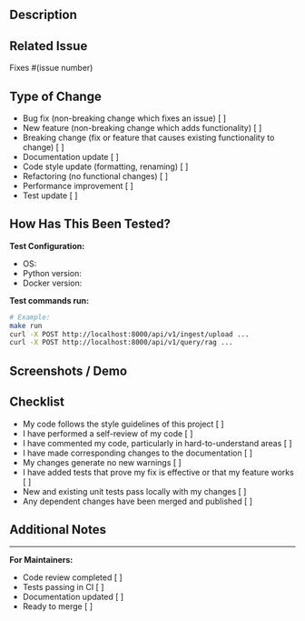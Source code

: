 ## Description
<!-- Provide a clear and concise description of your changes -->


## Related Issue
<!-- Link to the issue this PR addresses -->
Fixes #(issue number)

## Type of Change
<!-- Check the boxes below for all that's done -->
- Bug fix (non-breaking change which fixes an issue) [ ] 
- New feature (non-breaking change which adds functionality) [ ] 
- Breaking change (fix or feature that causes existing functionality to change) [ ] 
- Documentation update [ ] 
- Code style update (formatting, renaming) [ ] 
- Refactoring (no functional changes) [ ] 
- Performance improvement [ ] 
- Test update [ ] 

## How Has This Been Tested?
<!-- Describe the tests you ran to verify your changes -->

**Test Configuration:**
- OS: 
- Python version: 
- Docker version: 

**Test commands run:**
```bash
# Example:
make run
curl -X POST http://localhost:8000/api/v1/ingest/upload ...
curl -X POST http://localhost:8000/api/v1/query/rag ...
```

## Screenshots / Demo
<!-- If applicable, add screenshots or a short demo video -->


## Checklist
<!-- Check the boxes below for all that's done -->
- My code follows the style guidelines of this project [ ] 
- I have performed a self-review of my code [ ] 
- I have commented my code, particularly in hard-to-understand areas [ ] 
- I have made corresponding changes to the documentation [ ] 
- My changes generate no new warnings [ ] 
- I have added tests that prove my fix is effective or that my feature works [ ] 
- New and existing unit tests pass locally with my changes [ ] 
- Any dependent changes have been merged and published [ ] 

## Additional Notes
<!-- Add any other context about the PR here -->


---

**For Maintainers:**
<!-- Don't edit below this line -->
- Code review completed [ ] 
- Tests passing in CI [ ] 
- Documentation updated [ ] 
- Ready to merge [ ] 
